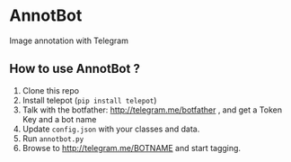 # AnnotBot
Image annotation with Telegram

## How to use AnnotBot ?
1. Clone this repo
1. Install telepot (`pip install telepot`)
1. Talk with the botfather: http://telegram.me/botfather , and get a Token Key and a bot name
1. Update `config.json` with your classes and data.
1. Run `annotbot.py`
1. Browse to http://telegram.me/BOTNAME and start tagging.

